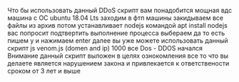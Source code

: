 Что бы использовать данный DDoS скрипт вам понадобится мощная вдс машина с ОС ubuntu 18.04 Lts
заходим в фтп машины закидываем все файлы из архив потом устанавливает nodejs командой apt install nodejs вас попросит подтвертить выполнение процесса выбераем да то есть пишем y и нажимаем enter 
далее вы уже можете использовать данный скрипт 
js venom.js (domen and ip) 1000 
все  Dos - DDOS начался 
Внимание данный скрипт выложен в целях ознокомления все то что вы делаете является нарушением закона и привлекается к ответствености сроком от 3 лет и выше
